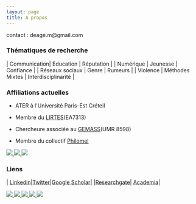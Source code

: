 ```yaml
---
layout: page
title: A propos
---
```


  
<div class="message">
  contact : deage.m@gmail.com
</div>



### Thématiques de recherche

| Communication| Education  | Réputation  | 
| Numérique | Jeunesse  | Confiance | 
| Réseaux sociaux  | Genre | Rumeurs  | 
| Violence | Méthodes Mixtes  | Interdisciplinarité |


### Affiliations actuelles

* ATER à l'Université Paris-Est Créteil

* Membre du [LIRTES](https://lirtes.u-pec.fr/)(EA7313)

* Chercheure associée au [GEMASS](https://www.gemass.fr/member/deage-margot/)(UMR 8598)

* Membre du collectif [Philomel](https://philomel.hypotheses.org/annuaire/profil-de-margot-deage)

<a href="https://lirtes.u-pec.fr/">
<img src="ici-l-adresse-de-l-image.jpg">
</a>

<a href="https://www.gemass.fr/member/deage-margot/">
<img src="ici-l-adresse-de-l-image.jpg">
</a>

<a href="https://philomel.hypotheses.org/annuaire/profil-de-margot-deage">
<img src="ici-l-adresse-de-l-image.jpg">
</a>


### Liens

| [Linkedin](https://www.linkedin.com/in/margot-d%C3%A9age-435a3a170/?originalSubdomain=fr)|[Twitter](https://twitter.com/stalkologist)|[Google Scholar](https://scholar.google.fr/citations?user=CwkHhTcAAAAJ&hl=fr)|
|[Researchgate](https://www.researchgate.net/profile/Margot-Deage)| [Academia](https://u-pec.academia.edu/MargotD%C3%A9age)|
 
 
<a href="https://www.linkedin.com/in/margot-d%C3%A9age-435a3a170/?originalSubdomain=fr">
<img src="https://pcdn.sharethis.com/wp-content/themes/sharethis-custom/assets/images/linkedinimg%20copy.png">
</a>

<a href="https://twitter.com/stalkologist">
<img src="https://pcdn.sharethis.com/wp-content/themes/sharethis-custom/assets/images/twitterimg%20copy.png">
</a>

<a href="https://scholar.google.fr/citations?user=CwkHhTcAAAAJ&hl=fr">
<img src="https://hnhp.mnhn.fr/sites/hnhp/files/gs.jpg">
</a>

<a href="https://www.researchgate.net/profile/Margot-Deage">
<img src="https://upload.wikimedia.org/wikipedia/commons/thumb/5/5e/ResearchGate_icon_SVG.svg/2048px-ResearchGate_icon_SVG.svg.png">
</a>

<a href="https://u-pec.academia.edu/MargotD%C3%A9age">
<img src="https://c0.klipartz.com/pngpicture/256/180/sticker-png-academia-edu-research-compass-film-academy-computer-icons-others-emblem-logo-university-higher-education-academy.png">
</a>
